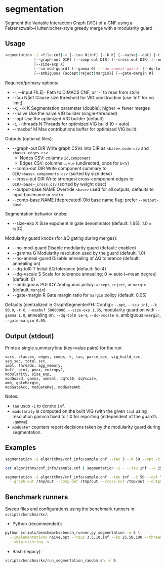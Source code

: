 # segmentation

Segment the Variable Interaction Graph (VIG) of a CNF using a Felzenszwalb–Huttenlocher-style greedy merge with a modularity guard.

## Usage

```bash
segmentation -i <file.cnf|-> [--tau N|inf] [--k K] [--naive|--opt] [-t N] [--maxbuf M]
             [--graph-out DIR] [--comp-out DIR] [--cross-out DIR] [--output-base NAME]
             [--size-exp X]
             [--no-mod-guard] [--gamma G] [--no-anneal-guard] [--dq-tol0 T] [--dq-vscale S]
             [--ambiguous {accept|reject|margin}] [--gate-margin R]
```

Required/primary options:

- -i, --input FILE|-  Path to DIMACS CNF, or '-' to read from stdin
- --tau N|inf         Clause size threshold for VIG construction (use 'inf' for no limit)
- -k, --k K           Segmentation parameter (double); higher → fewer merges
- --naive             Use the naive VIG builder (single-threaded)
- --opt               Use the optimized VIG builder (default)
- -t, --threads N     Threads for optimized VIG build (0 = auto)
- --maxbuf M          Max contributions buffer for optimized VIG build

Outputs (optional files):

- --graph-out DIR     Write graph CSVs into DIR as `<base>.node.csv` and `<base>.edges.csv`
  - Nodes CSV: columns `id,component`
  - Edges CSV: columns `u,v,w` (undirected, once for u<v)
- --comp-out DIR      Write component summary to `DIR/<base>_components.csv` (sorted by size desc)
- --cross-out DIR     Write strongest cross-component edges to `DIR/<base>_cross.csv` (sorted by weight desc)
- --output-base NAME  Override `<base>` used for all outputs; defaults to input basename or `stdin`
- --comp-base NAME    [deprecated] Old base name flag; prefer `--output-base`

Segmentation behavior knobs:

- --size-exp X        Size exponent in gate denominator (default: 1.95). 1.0 ≈ k/|C|

Modularity guard knobs (for ΔQ gating during merges):

- --no-mod-guard      Disable modularity guard (default: enabled)
- --gamma G           Modularity resolution used by the guard (default: 1.0)
- --no-anneal-guard   Disable annealing of ΔQ tolerance (default: annealing on)
- --dq-tol0 T         Initial ΔQ tolerance (default: 5e-4)
- --dq-vscale S       Scale for tolerance annealing; 0 => auto (~mean degree) (default: 0)
- --ambiguous POLICY  Ambiguous policy: `accept`, `reject`, or `margin` (default: `margin`)
- --gate-margin R     Gate margin ratio for `margin` policy (default: 0.05)

Defaults (centralized in GraphSegmenterFH::Config): `--opt`, `--tau inf`, `--k 50.0`, `-t 0`, `--maxbuf 50000000`, `--size-exp 1.95`, modularity guard on with `--gamma 1.0`, annealing on, `--dq-tol0 5e-4`, `--dq-vscale 0`, ambiguous=`margin`, `--gate-margin 0.05`.

## Output (stdout)

Prints a single summary line (key=value pairs) for the run:

```text
vars, clauses, edges, comps, k, tau, parse_sec, vig_build_sec, seg_sec, total_sec,
impl, threads, agg_memory,
keff, gini, pmax, entropyJ,
modularity, size_exp,
modGuard, gamma, anneal, dqTol0, dqVscale,
amb, gateMargin,
modGateAcc, modGateRej, modGateAmb
```

Notes:

- `tau` uses `-1` to denote `inf`.
- `modularity` is computed on the built VIG (with the given `tau`) using resolution gamma fixed to 1.0 for reporting (independent of the guard’s `--gamma`).
- `modGate*` counters report decisions taken by the modularity guard during segmentation.

## Examples

```bash
segmentation -i algorithms/cnf_info/sample.cnf --tau 3 --k 50 --opt -t 2
```

```bash
cat algorithms/cnf_info/sample.cnf | segmentation -i - --tau inf --k 25 --naive
```

```bash
segmentation -i algorithms/cnf_info/sample.cnf --tau inf --k 50 --opt \
  --graph-out /tmp/out --comp-out /tmp/out --cross-out /tmp/out --output-base sample
```

## Benchmark runners

Sweep files and configurations using the benchmark runners in `scripts/benchmarks/`.

- Python (recommended):

```bash
python scripts/benchmarks/bench_runner.py segmentation -n 5 \
  --implementations naive,opt --taus 3,5,10,inf --ks 25,50,100 --threads 1,2,4 --maxbufs 50000000,100000000 \
  --skip-existing -v
```

- Bash (legacy):

```bash
scripts/benchmarks/run_segmentation_random.sh -n 5
```
